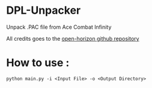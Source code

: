 # DPL-Unpacker

Unpack .PAC file from Ace Combat Infinity 

All credits goes to the [open-horizon github repository](https://github.com/undefined-darkness/open-horizon)

# How to use :
```
python main.py -i <Input File> -o <Output Directory>
```
